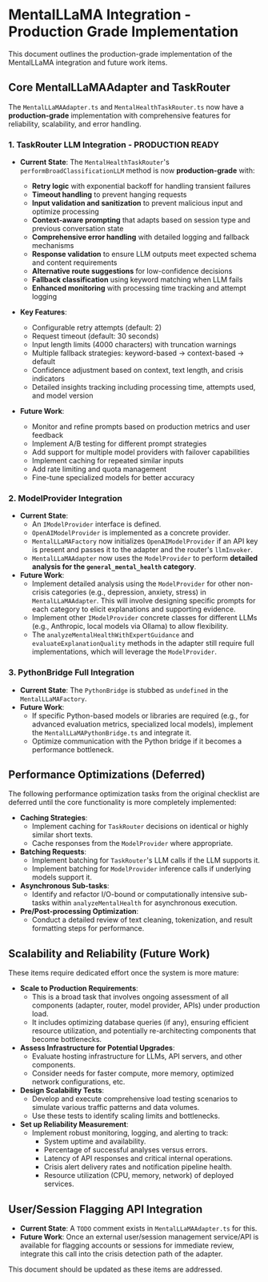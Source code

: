 # MentalLLaMA Integration - Production Grade Implementation

This document outlines the production-grade implementation of the MentalLLaMA integration and future work items.

## Core MentalLLaMAAdapter and TaskRouter

The `MentalLLaMAAdapter.ts` and `MentalHealthTaskRouter.ts` now have a **production-grade** implementation with comprehensive features for reliability, scalability, and error handling.

### 1. TaskRouter LLM Integration - **PRODUCTION READY**
- **Current State**: The `MentalHealthTaskRouter`'s `performBroadClassificationLLM` method is now **production-grade** with:
  - **Retry logic** with exponential backoff for handling transient failures
  - **Timeout handling** to prevent hanging requests
  - **Input validation and sanitization** to prevent malicious input and optimize processing
  - **Context-aware prompting** that adapts based on session type and previous conversation state
  - **Comprehensive error handling** with detailed logging and fallback mechanisms
  - **Response validation** to ensure LLM outputs meet expected schema and content requirements
  - **Alternative route suggestions** for low-confidence decisions
  - **Fallback classification** using keyword matching when LLM fails
  - **Enhanced monitoring** with processing time tracking and attempt logging

- **Key Features**:
  - Configurable retry attempts (default: 2)
  - Request timeout (default: 30 seconds)
  - Input length limits (4000 characters) with truncation warnings
  - Multiple fallback strategies: keyword-based → context-based → default
  - Confidence adjustment based on context, text length, and crisis indicators
  - Detailed insights tracking including processing time, attempts used, and model version

- **Future Work**:
  - Monitor and refine prompts based on production metrics and user feedback
  - Implement A/B testing for different prompt strategies
  - Add support for multiple model providers with failover capabilities
  - Implement caching for repeated similar inputs
  - Add rate limiting and quota management
  - Fine-tune specialized models for better accuracy

### 2. ModelProvider Integration
- **Current State**:
    - An `IModelProvider` interface is defined.
    - `OpenAIModelProvider` is implemented as a concrete provider.
    - `MentalLLaMAFactory` now initializes `OpenAIModelProvider` if an API key is present and passes it to the adapter and the router's `llmInvoker`.
    - `MentalLLaMAAdapter` now uses the `ModelProvider` to perform **detailed analysis for the `general_mental_health` category**.
- **Future Work**:
    - Implement detailed analysis using the `ModelProvider` for other non-crisis categories (e.g., depression, anxiety, stress) in `MentalLLaMAAdapter`. This will involve designing specific prompts for each category to elicit explanations and supporting evidence.
    - Implement other `IModelProvider` concrete classes for different LLMs (e.g., Anthropic, local models via Ollama) to allow flexibility.
    - The `analyzeMentalHealthWithExpertGuidance` and `evaluateExplanationQuality` methods in the adapter still require full implementations, which will leverage the `ModelProvider`.

### 3. PythonBridge Full Integration
- **Current State**: The `PythonBridge` is stubbed as `undefined` in the `MentalLLaMAFactory`.
- **Future Work**:
    - If specific Python-based models or libraries are required (e.g., for advanced evaluation metrics, specialized local models), implement the `MentalLLaMAPythonBridge.ts` and integrate it.
    - Optimize communication with the Python bridge if it becomes a performance bottleneck.

## Performance Optimizations (Deferred)

The following performance optimization tasks from the original checklist are deferred until the core functionality is more completely implemented:

- **Caching Strategies**:
    - Implement caching for `TaskRouter` decisions on identical or highly similar short texts.
    - Cache responses from the `ModelProvider` where appropriate.
- **Batching Requests**:
    - Implement batching for `TaskRouter`'s LLM calls if the LLM supports it.
    - Implement batching for `ModelProvider` inference calls if underlying models support it.
- **Asynchronous Sub-tasks**:
    - Identify and refactor I/O-bound or computationally intensive sub-tasks within `analyzeMentalHealth` for asynchronous execution.
- **Pre/Post-processing Optimization**:
    - Conduct a detailed review of text cleaning, tokenization, and result formatting steps for performance.

## Scalability and Reliability (Future Work)

These items require dedicated effort once the system is more mature:

- **Scale to Production Requirements**:
    - This is a broad task that involves ongoing assessment of all components (adapter, router, model provider, APIs) under production load.
    - It includes optimizing database queries (if any), ensuring efficient resource utilization, and potentially re-architecting components that become bottlenecks.
- **Assess Infrastructure for Potential Upgrades**:
    - Evaluate hosting infrastructure for LLMs, API servers, and other components.
    - Consider needs for faster compute, more memory, optimized network configurations, etc.
- **Design Scalability Tests**:
    - Develop and execute comprehensive load testing scenarios to simulate various traffic patterns and data volumes.
    - Use these tests to identify scaling limits and bottlenecks.
- **Set up Reliability Measurement**:
    - Implement robust monitoring, logging, and alerting to track:
        - System uptime and availability.
        - Percentage of successful analyses versus errors.
        - Latency of API responses and critical internal operations.
        - Crisis alert delivery rates and notification pipeline health.
        - Resource utilization (CPU, memory, network) of deployed services.

## User/Session Flagging API Integration
- **Current State**: A `TODO` comment exists in `MentalLLaMAAdapter.ts` for this.
- **Future Work**: Once an external user/session management service/API is available for flagging accounts or sessions for immediate review, integrate this call into the crisis detection path of the adapter.

This document should be updated as these items are addressed.
